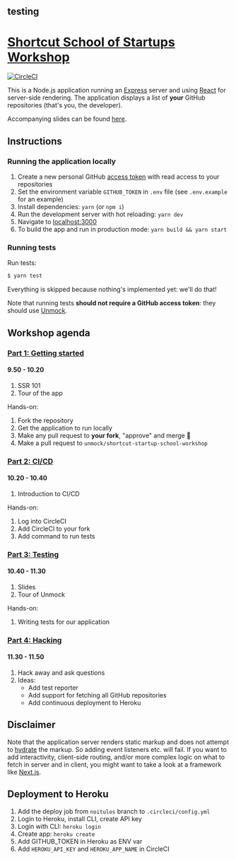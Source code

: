 ## testing

# [Shortcut School of Startups Workshop](https://unmock.github.io/shortcut-startup-school-workshop/#/welcome)

[![CircleCI](https://circleci.com/gh/Sulaymon333/shortcut-startup-school-workshop.svg?style=svg)](https://circleci.com/gh/Sulaymon333/shortcut-startup-school-workshop)

This is a Node.js application running an [Express](https://expressjs.com/) server and using [React](https://reactjs.org/) for server-side rendering. The application displays a list of **your** GitHub repositories (that's you, the developer).

Accompanying slides can be found [here](https://unmock.github.io/shortcut-startup-school-workshop/#/welcome).

## Instructions

### Running the application locally

1. Create a new personal GitHub [access token](https://github.com/settings/tokens) with read access to your repositories
1. Set the environment variable `GITHUB_TOKEN` in `.env` file (see `.env.example` for an example)
1. Install dependencies: `yarn` (or `npm i`)
1. Run the development server with hot reloading: `yarn dev`
1. Navigate to [localhost:3000](http://localhost:3000)
1. To build the app and run in production mode: `yarn build && yarn start`

### Running tests

Run tests:

```bash
$ yarn test
```

Everything is skipped because nothing's implemented yet: we'll do that!

Note that running tests **should not require a GitHub access token**: they should use [Unmock](https://unmock.io).

## Workshop agenda

### <u>Part 1: Getting started</u>

#### 9.50 - 10.20

1. SSR 101
1. Tour of the app

Hands-on:

1. Fork the repository
1. Get the application to run locally
1. Make any pull request to **your fork**, "approve" and merge 🦄
1. Make a pull request to `unmock/shortcut-startup-school-workshop`

### <u>Part 2: CI/CD</u>

#### 10.20 - 10.40

1. Introduction to CI/CD

Hands-on:

1. Log into CircleCI
1. Add CircleCI to your fork
1. Add command to run tests

### <u>Part 3: Testing</u>

#### 10.40 - 11.30

1. Slides
1. Tour of Unmock

Hands-on:

1. Writing tests for our application

### <u>Part 4: Hacking</u>

#### 11.30 - 11.50

1. Hack away and ask questions
1. Ideas:
   - Add test reporter
   - Add support for fetching all GitHub repositories
   - Add continuous deployment to Heroku

## Disclaimer

Note that the application server renders static markup and does not attempt to [hydrate](https://reactjs.org/docs/react-dom.html#hydrate) the markup. So adding event listeners etc. will fail. If you want to add interactivity, client-side routing, and/or more complex logic on what to fetch in server and in client, you might want to take a look at a framework like [Next.js](https://nextjs.org/).

## Deployment to Heroku

1. Add the deploy job from `noitulos` branch to `.circleci/config.yml`
1. Login to Heroku, install CLI, create API key
1. Login with CLI: `heroku login`
1. Create app: `heroku create`
1. Add GITHUB_TOKEN in Heroku as ENV var
1. Add `HEROKU_API_KEY` and `HEROKU_APP_NAME` in CircleCI
